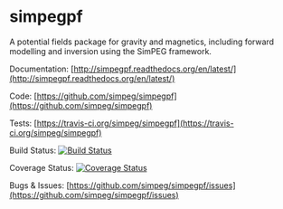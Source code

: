 simpegpf
========

A potential fields package for gravity and magnetics,
including forward modelling and inversion using the SimPEG framework.



Documentation:
[http://simpegpf.readthedocs.org/en/latest/](http://simpegpf.readthedocs.org/en/latest/)

Code:
[https://github.com/simpeg/simpegpf](https://github.com/simpeg/simpegpf)

Tests:
[https://travis-ci.org/simpeg/simpegpf](https://travis-ci.org/simpeg/simpegpf)

Build Status:
[![Build Status](https://travis-ci.org/simpeg/simpegpf.svg?branch=master)](https://travis-ci.org/simpeg/simpegpf)

Coverage Status:
[![Coverage Status](https://coveralls.io/repos/simpeg/simpegpf/badge.png?branch=master)](https://coveralls.io/r/simpeg/simpegpf?branch=master)

Bugs & Issues:
[https://github.com/simpeg/simpegpf/issues](https://github.com/simpeg/simpegpf/issues)
